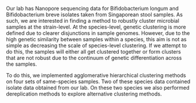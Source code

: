 Our lab has Nanopore sequencing data for Bifidobacterium longum and Bifidobacterium breve isolates taken from Singaporean stool samples. As such, we are interested in finding a method to robustly cluster microbial samples at the strain-level. At the species-level, genetic clustering is more defined due to clearer disjunctions in sample genomes. However, due to the high genetic similarity between samples within a species, this aim is not as simple as decreasing the scale of species-level clustering. If we attempt to do this, the samples will either all get clustered together or form clusters that are not robust due to the continuum of genetic differentiation across the samples.

To do this, we implemented agglomerative hierarchical clustering methods on four sets of same-species samples. Two of these species data contained isolate data obtained from our lab. On these two species we also performed dereplication methods to explore alternative clustering methods.
